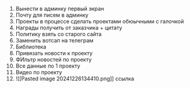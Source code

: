 1. Вынести в админку первый экран
2. Почту для писем в админку
3. Проекты в процессе сделать проектами обюычными с галочкой
4. Награды получить от заказчика + цитату
5. Политику взять со старого сайта
6. Заменить вотсап на телеграм
7. Библиотека
8. Привязать новости к проекту
9. ФИльтр новостей по проекту
10. Все данные по 1 проекту
11. Видео по проекту
12. ![[Pasted image 20241226134410.png]] ссылка